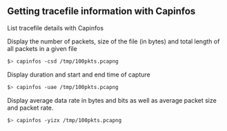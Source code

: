 ## Getting tracefile information with Capinfos
List tracefile details with Capinfos

Display the number of packets, size of the file (in bytes) and total length of all packets in a given file
```sh
$> capinfos -csd /tmp/100pkts.pcapng
```

Display duration and start and end time of capture
```sh
$> capinfos -uae /tmp/100pkts.pcapng
```

Display average data rate in bytes and bits as well as average packet size and packet rate.
```sh
$> capinfos -yizx /tmp/100pkts.pcapng
```
